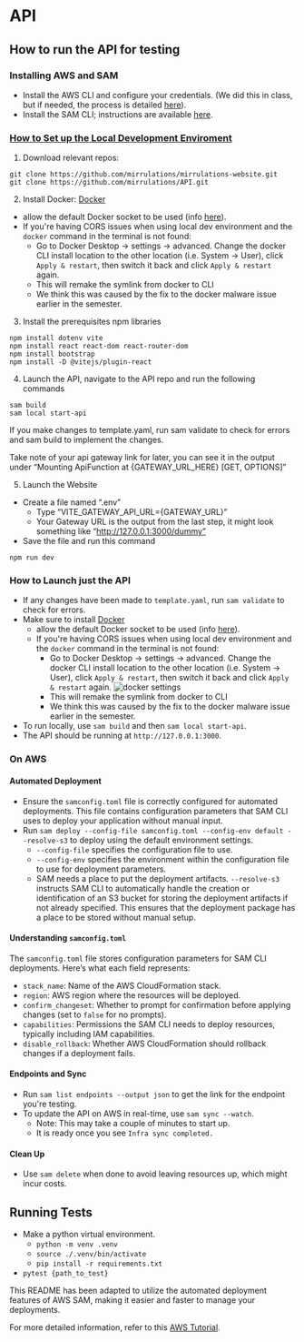 # API

## How to run the API for testing

### Installing AWS and SAM
- Install the AWS CLI and configure your credentials. (We did this in class, but if needed, the process is detailed [here](https://docs.aws.amazon.com/serverless-application-model/latest/developerguide/prerequisites.html)).
- Install the SAM CLI; instructions are available [here](https://docs.aws.amazon.com/serverless-application-model/latest/developerguide/install-sam-cli.html).


### <ins>**How to Set up the Local Development Enviroment**<ins>
1. Download relevant repos:
```
git clone https://github.com/mirrulations/mirrulations-website.git
git clone https://github.com/mirrulations/API.git
```

2. Install Docker: [Docker](https://www.docker.com/get-started/)    
- allow the default Docker socket to be used (info [here](https://stackoverflow.com/a/77926411)).
- If you're having CORS issues when using local dev environment and the `docker` command in the terminal is not found: 
    - Go to Docker Desktop -> settings -> advanced. Change the docker CLI install location to the other location (i.e. System -> User), click `Apply & restart`, then switch it back and click `Apply & restart` again.
    - This will remake the symlink from docker to CLI
    - We think this was caused by the fix to the docker malware issue earlier in the semester.

3. Install the prerequisites npm libraries
```
npm install dotenv vite
npm install react react-dom react-router-dom
npm install bootstrap
npm install -D @vitejs/plugin-react
```
4. Launch the API, navigate to the API repo and run the following commands
```
sam build
sam local start-api
```
If you make changes to template.yaml, run sam validate to check for errors and sam build to implement the changes.

Take note of your api gateway link for later, you can see it in the output under “Mounting ApiFunction at {GATEWAY_URL_HERE} [GET, OPTIONS]”


5. Launch the Website
- Create a file named “.env”
    - Type “VITE_GATEWAY_API_URL={GATEWAY_URL}”
    - Your Gateway URL is the output from the last step, it might look something like “http://127.0.0.1:3000/dummy”
- Save the file and run this command
```
npm run dev
```

### How to Launch just the API
- If any changes have been made to `template.yaml`, run `sam validate` to check for errors.
- Make sure to install [Docker](https://www.docker.com/get-started/)    
  - allow the default Docker socket to be used (info [here](https://stackoverflow.com/a/77926411)).
  - If you're having CORS issues when using local dev environment and the `docker` command in the terminal is not found: 
    - Go to Docker Desktop -> settings -> advanced. Change the docker CLI install location to the other location (i.e. System -> User), click `Apply & restart`, then switch it back and click `Apply & restart` again.
  ![docker settings](./documentation/Images/docker-configuration-snapshot.png)
    - This will remake the symlink from docker to CLI
    - We think this was caused by the fix to the docker malware issue earlier in the semester.
- To run locally, use `sam build` and then `sam local start-api`.
- The API should be running at `http://127.0.0.1:3000`. 

### On AWS
#### Automated Deployment
- Ensure the `samconfig.toml` file is correctly configured for automated deployments. This file contains configuration parameters that SAM CLI uses to deploy your application without manual input.
- Run `sam deploy --config-file samconfig.toml --config-env default --resolve-s3` to deploy using the default environment settings.
  - `--config-file` specifies the configuration file to use.
  - `--config-env` specifies the environment within the configuration file to use for deployment parameters.
  - SAM needs a place to put the deployment artifacts. `--resolve-s3` instructs SAM CLI to automatically handle the creation or identification of an S3 bucket for storing the deployment artifacts if not already specified. This ensures that the deployment package has a place to be stored without manual setup.

#### Understanding `samconfig.toml`
The `samconfig.toml` file stores configuration parameters for SAM CLI deployments. Here’s what each field represents:
- `stack_name`: Name of the AWS CloudFormation stack.
- `region`: AWS region where the resources will be deployed.
- `confirm_changeset`: Whether to prompt for confirmation before applying changes (set to `false` for no prompts).
- `capabilities`: Permissions the SAM CLI needs to deploy resources, typically including IAM capabilities.
- `disable_rollback`: Whether AWS CloudFormation should rollback changes if a deployment fails.

#### Endpoints and Sync
- Run `sam list endpoints --output json` to get the link for the endpoint you're testing.
- To update the API on AWS in real-time, use `sam sync --watch`.
    - Note: This may take a couple of minutes to start up.
    - It is ready once you see `Infra sync completed.`

#### Clean Up
- Use `sam delete` when done to avoid leaving resources up, which might incur costs.

## Running Tests
- Make a python virtual environment.
  - `python -m venv .venv`
  - `source ./.venv/bin/activate`
  - `pip install -r requirements.txt`
- `pytest {path_to_test}`

This README has been adapted to utilize the automated deployment features of AWS SAM, making it easier and faster to manage your deployments. 

For more detailed information, refer to this [AWS Tutorial](https://docs.aws.amazon.com/serverless-application-model/latest/developerguide/serverless-getting-started-hello-world.html#serverless-getting-started-hello-world-delete).
